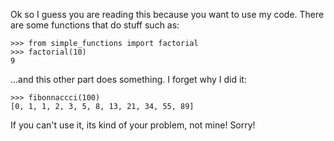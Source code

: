 Ok so I guess you are reading this because you want to use my code. There are some
functions that do stuff such as:

    >>> from simple_functions import factorial
    >>> factorial(10)
    9

...and this other part does something.  I forget why I did it:

    >>> fibonnaccci(100)
    [0, 1, 1, 2, 3, 5, 8, 13, 21, 34, 55, 89]

If you can't use it, its kind of your problem, not mine! Sorry!
